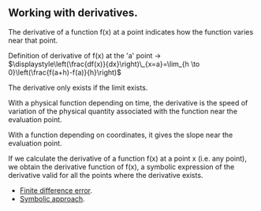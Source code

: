 ## Working with derivatives.

The derivative of a function f(x) at a point indicates how the function varies near that point.

Definition of derivative of f(x) at the 'a' point -> $\displaystyle\left(\frac{df(x)}{dx}\right)\_{x=a}=\lim_{h \to 0}\left(\frac{f(a+h)-f(a)}{h}\right)$

The derivative only exists if the limit exists.

With a physical function depending on time, the derivative is the speed of variation of the physical quantity associated with the function near the evaluation point.

With a function depending on coordinates, it gives the slope near the evaluation point.

If we calculate the derivative of a function f(x) at a point x (i.e. any point), we obtain the derivative function of f(x), a symbolic expression of the derivative valid for all the points where the derivative exists.

- [Finite difference error](err_der_geo.py).
- [Symbolic approach](der_sympy.py).
